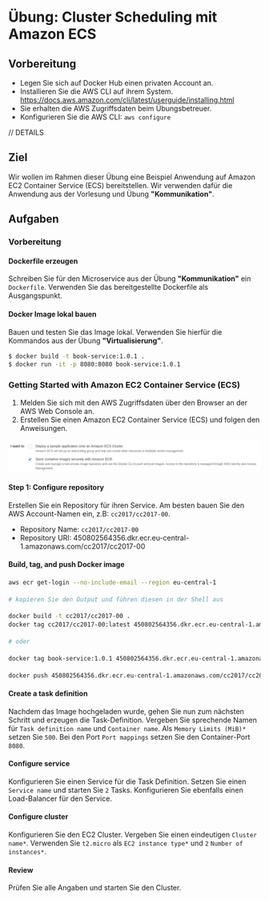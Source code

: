 # Übung: Cluster Scheduling mit Amazon ECS

## Vorbereitung

* Legen Sie sich auf Docker Hub einen privaten Account an.
* Installieren Sie die AWS CLI auf ihrem System. https://docs.aws.amazon.com/cli/latest/userguide/installing.html
* Sie erhalten die AWS Zugriffsdaten beim Übungsbetreuer.
* Konfigurieren Sie die AWS CLI: `aws configure`

// DETAILS

## Ziel

Wir wollen im Rahmen dieser Übung eine Beispiel Anwendung auf Amazon EC2 Container Service (ECS) bereitstellen.
Wir verwenden dafür die Anwendung aus der Vorlesung und Übung __"Kommunikation"__.


## Aufgaben

### Vorbereitung

#### Dockerfile erzeugen

Schreiben Sie für den Microservice aus der Übung __"Kommunikation"__ ein `Dockerfile`.
Verwenden Sie das bereitgestellte Dockerfile als Ausgangspunkt.

#### Docker Image lokal bauen

Bauen und testen Sie das Image lokal. Verwenden Sie hierfür die Kommandos aus der Übung __"Virtualisierung"__.

```bash
$ docker build -t book-service:1.0.1 .
$ docker run -it -p 8080:8080 book-service:1.0.1
```

### Getting Started with Amazon EC2 Container Service (ECS)

1. Melden Sie sich mit den AWS Zugriffsdaten über den Browser an der AWS Web Console an.
2. Erstellen Sie einen Amazon EC2 Container Service (ECS) und folgen den Anweisungen.

![ecs](img/create_ecs.png "Setup ECS")

#### Step 1: Configure repository

Erstellen Sie ein Repository für ihren Service. Am besten bauen Sie den AWS Account-Namen ein, z.B: `cc2017/cc2017-00`.
* Repository Name: `cc2017/cc2017-00`
* Repository URI: 450802564356.dkr.ecr.eu-central-1.amazonaws.com/cc2017/cc2017-00

#### Build, tag, and push Docker image

```bash
aws ecr get-login --no-include-email --region eu-central-1

# kopieren Sie den Output und führen diesen in der Shell aus

docker build -t cc2017/cc2017-00 .
docker tag cc2017/cc2017-00:latest 450802564356.dkr.ecr.eu-central-1.amazonaws.com/cc2017/cc2017-00:latest

# oder

docker tag book-service:1.0.1 450802564356.dkr.ecr.eu-central-1.amazonaws.com/cc2017/cc2017-00:latest

docker push 450802564356.dkr.ecr.eu-central-1.amazonaws.com/cc2017/cc2017-00:latest
```

#### Create a task definition

Nachdem das Image hochgeladen wurde, gehen Sie nun zum nächsten Schritt und erzeugen die Task-Definition.
Vergeben Sie sprechende Namen für `Task definition name` und `Container name`. Als `Memory Limits (MiB)*` setzen Sie `500`.
Bei den Port `Port mappings` setzen Sie den Container-Port `8080`.

#### Configure service

Konfigurieren Sie einen Service für die Task Definition. Setzen Sie einen `Service name` und starten Sie `2` Tasks.
Konfigurieren Sie ebenfalls einen Load-Balancer für den Service.

#### Configure cluster

Konfigurieren Sie den EC2 Cluster. Vergeben Sie einen eindeutigen `Cluster name*`. Verwenden Sie `t2.micro` als `EC2 instance type*` und `2` `Number of instances*`.

#### Review

Prüfen Sie alle Angaben und starten Sie den Cluster.
